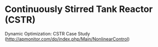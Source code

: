 
# Continuously Stirred Tank Reactor (CSTR)

Dynamic Optimization: CSTR Case Study (http://apmonitor.com/do/index.php/Main/NonlinearControl)



